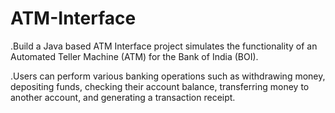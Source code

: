 # ATM-Interface


.Build a Java based ATM Interface project simulates the functionality of an Automated Teller Machine (ATM) for the Bank of India (BOI).

.Users can perform various banking operations such as withdrawing money, depositing funds, checking their account balance, transferring money to another account, and generating a transaction receipt.
